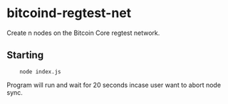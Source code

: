 # bitcoind-regtest-net
Create n nodes on the Bitcoin Core regtest network. 

## Starting
```nodejs
    node index.js
```

Program will run and wait for 20 seconds incase user want to abort node sync.